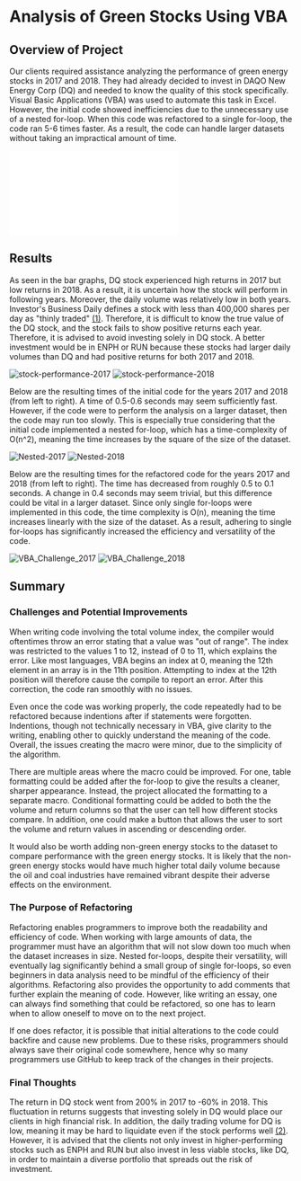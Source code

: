 # Analysis of Green Stocks Using VBA

## Overview of Project

Our clients required assistance analyzing the performance of green energy stocks in 2017 and 2018. They had already decided to invest in DAQO New Energy Corp (DQ) and needed to know the quality of this stock specifically. Visual Basic Applications (VBA) was used to automate this task in Excel. However, the initial code showed inefficiencies due to the unnecessary use of a nested for-loop. When this code was refactored to a single for-loop, the code ran 5-6 times faster. As a result, the code can handle larger datasets without taking an impractical amount of time. 

![VBA_Challenge](xlsm/green_stock_with_graph.xlsm)

## Results

As seen in the bar graphs, DQ stock experienced high returns in 2017 but low returns in 2018. As a result, it is uncertain how the stock will perform in following years. Moreover, the daily volume was relatively low in both years. Investor's Business Daily defines a stock with less than 400,000 shares per day as "thinly traded" [(1)](https://www.investors.com/how-to-invest/investors-corner/how-much-volume-should-a-stock-have/). Therefore, it is difficult to know the true value of the DQ stock, and the stock fails to show positive returns each year. Therefore, it is advised to avoid investing solely in DQ stock. A better investment would be in ENPH or RUN because these stocks had larger daily volumes than DQ and had positive returns for both 2017 and 2018. 

![stock-performance-2017](images/stock-performance-2017.png)
![stock-performance-2018](images/stock-performance-2018.png)

Below are the resulting times of the initial code for the years 2017 and 2018 (from left to right). A time of 0.5-0.6 seconds may seem sufficiently fast. However, if the code were to perform the analysis on a larger dataset, then the code may run too slowly. This is especially true considering that the initial code implemented a nested for-loop, which has a time-complexity of O(n^2), meaning the time increases by the square of the size of the dataset. 

![Nested-2017](images/Nested-2017.png)
![Nested-2018](images/Nested-2018.png)

Below are the resulting times for the refactored code for the years 2017 and 2018 (from left to right). The time has decreased from roughly 0.5 to 0.1 seconds. A change in 0.4 seconds may seem trivial, but this difference could be vital in a larger dataset. Since only single for-loops were implemented in this code, the time complexity is O(n), meaning the time increases linearly with the size of the dataset. As a result, adhering to single for-loops has significantly increased the efficiency and versatility of the code.

![VBA_Challenge_2017](images/VBA_Challenge_2017.png)
![VBA_Challenge_2018](images/VBA_Challenge_2018.png)

## Summary

### Challenges and Potential Improvements

When writing code involving the total volume index, the compiler would oftentimes throw an error stating that a value was "out of range". The index was restricted to the values 1 to 12, instead of 0 to 11, which explains the error. Like most languages, VBA begins an index at 0, meaning the 12th element in an array is in the 11th position. Attempting to index at the 12th position will therefore cause the compile to report an error. After this correction, the code ran smoothly with no issues.

Even once the code was working properly, the code repeatedly had to be refactored because indentions after if statements were forgotten. Indentions, though not technically necessary in VBA, give clarity to the writing, enabling other to quickly understand the meaning of the code. Overall, the issues creating the macro were minor, due to the simplicity of the algorithm. 

There are multiple areas where the macro could be improved. For one, table formatting could be added after the for-loop to give the results a cleaner, sharper appearance. Instead, the project allocated the formatting to a separate macro. Conditional formatting could be added to both the the volume and return columns so that the user can tell how different stocks compare. In addition, one could make a button that allows the user to sort the volume and return values in ascending or descending order. 

It would also be worth adding non-green energy stocks to the dataset to compare performance with the green energy stocks. It is likely that the non-green energy stocks would have much higher total daily volume because the oil and coal industries have remained vibrant despite their adverse effects on the environment.

### The Purpose of Refactoring

Refactoring enables programmers to improve both the readability and efficiency of code. When working with large amounts of data, the programmer must have an algorithm that will not slow down too much when the dataset increases in size. Nested for-loops, despite their versatility, will eventually lag significantly behind a small group of single for-loops, so even beginners in data analysis need to be mindful of the efficiency of their algorithms. Refactoring also provides the opportunity to add comments that further explain the meaning of code. However, like writing an essay, one can always find something that could be refactored, so one has to learn when to allow oneself to move on to the next project. 

If one does refactor, it is possible that initial alterations to the code could backfire and cause new problems. Due to these risks, programmers should always save their original code somewhere, hence why so many programmers use GitHub to keep track of the changes in their projects. 

### Final Thoughts

The return in DQ stock went from 200% in 2017 to -60% in 2018. This fluctuation in returns suggests that investing solely in DQ would place our clients in high financial risk. In addition, the daily trading volume for DQ is low, meaning it may be hard to liquidate even if the stock performs well              [(2)](https://corporatefinanceinstitute.com/resources/knowledge/trading-investing/average-daily-trading-volume-adtv/). However, it is advised that the clients not only invest in higher-performing stocks such as ENPH and RUN but also invest in less viable stocks, like DQ, in order to maintain a diverse portfolio that spreads out the risk of investment. 


